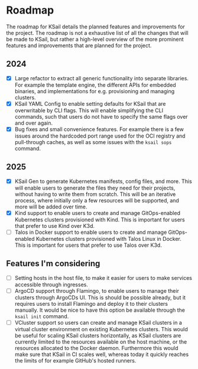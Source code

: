 # Roadmap

The roadmap for KSail details the planned features and improvements for the project. The roadmap is not a exhaustive list of all the changes that will be made to KSail, but rather a high-level overview of the more prominent features and improvements that are planned for the project.

## 2024

- [x] Large refactor to extract all generic functionality into separate libraries. For example the template engine, the different APIs for embedded binaries, and implementations for e.g. provisioning and managing clusters.
- [x] KSail YAML Config to enable setting defaults for KSail that are overwritable by CLI flags. This will enable simplifying the CLI commands, such that users do not have to specify the same flags over and over again.
- [x] Bug fixes and small convenience features. For example there is a few issues around the hardcoded port range used for the OCI registry and pull-through caches, as well as some issues with the `ksail sops` command.

## 2025

- [x] KSail Gen to generate Kubernetes manifests, config files, and more. This will enable users to generate the files they need for their projects, without having to write them from scratch. This will be an iterative process, where initially only a few resources will be supported, and more will be added over time.
- [x] Kind support to enable users to create and manage GitOps-enabled Kubernetes clusters provisioned with Kind. This is important for users that prefer to use Kind over K3d.
- [ ] Talos in Docker support to enable users to create and manage GitOps-enabled Kubernetes clusters provisioned with Talos Linux in Docker. This is important for users that prefer to use Talos over K3d.

## Features I'm considering

- [ ] Setting hosts in the host file, to make it easier for users to make services accessible through ingresses.
- [ ] ArgoCD support through Flamingo, to enable users to manage their clusters through ArgoCDs UI. This is should be possible already, but it requires users to install Flamingo and deploy it to their clusters manually. It would be nice to have this option be available through the `ksail init` command.
- [ ] VCluster support so users can create and manage KSail clusters in a virtual cluster environment on existing Kubernetes clusters. This would be useful for scaling KSail clusters horizontally, as KSail clusters are currently limited to the resources available on the host machine, or the resources allocated to the Docker daemon. Furthermore this would make sure that KSail in CI scales well, whereas today it quickly reaches the limits of for example GitHub's hosted runners.
